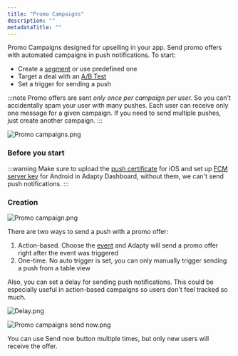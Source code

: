 ```yaml
---
title: "Promo Campaigns"
description: ""
metadataTitle: ""
---
```


Promo Campaigns designed for upselling in your app. Send promo offers with automated campaigns in push notifications. To start:

- Create a [segment](segments) or use predefined one
- Target a deal with an [A/B Test](ab-test) 
- Set a trigger for sending a push

:::note
Promo offers are sent _only once per campaign per user._ So you can't accidentally spam your user with many pushes. Each user can receive only one message for a given campaign. If you need to send multiple pushes, just create another campaign.
:::

![](https://files.readme.io/ca4f82e-Promo_campaigns.png "Promo campaigns.png")

### Before you start

:::warning
Make sure to upload the [push certificate](ios-push-notifications) for iOS and set up [FCM server key](android-push-notifications) for Android in Adapty Dashboard, without them, we can't send push notifications.
:::

### Creation

![](https://files.readme.io/9919938-Promo_campaign.png "Promo campaign.png")

There are two ways to send a push with a promo offer:

1. Action-based. Choose the [event](events) and Adapty will send a promo offer right after the event was triggered
2. One-time. No auto trigger is set, you can only manually trigger sending a push from a table view

Also, you can set a delay for sending push notifications. This could be especially useful in action-based campaigns so users don't feel tracked so much.

![](https://files.readme.io/7fd39d3-Delay.png "Delay.png")

![](https://files.readme.io/6d1e90f-Promo_campaigns_send_now.png "Promo campaigns send now.png")

You can use Send now button multiple times, but only new users will receive the offer.